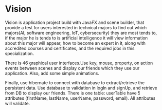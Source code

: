 # Vision

Vision is application project build with JavaFX and scene builder, that provide a test for users interested in technical majors to find out which majors(AI, software engineering, IoT, cybersecurity) they are most tends to, if the major he is tends to is artificial intelligence it will view information about this major will appear, how to become an expert in it, along with accredited courses and certificates, and the required jobs in this specialization.
 
 There is 46 graphical user interfaces.Use key, mouse, property, on action events between scenes and display our friends which they use our application. Also, add some simple animations.
 
 Finally, use hibernate to connect with database to extract/retrieve the persistent data. Use database to validation in logIn and signUp, and retrieve from DB to display our friends. There is one table: userTable have 5 attributes (firstName, lastName, userName, password, email). All attributes will validate.
